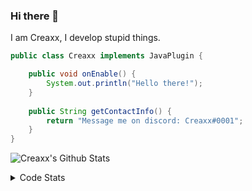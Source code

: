 ### Hi there 👋

I am Creaxx, I develop stupid things. 

```java
public class Creaxx implements JavaPlugin {

    public void onEnable() {
        System.out.println("Hello there!");
    }
    
    public String getContactInfo() {
        return "Message me on discord: Creaxx#0001";
    }
}
```
![Creaxx's Github Stats](https://github-readme-stats-creaxxogs-projects.vercel.app/api?username=CreaxxOG&show_icons=true&theme=dark&count_private=true)

<details>
  <summary>Code Stats</summary>

<!--START_SECTION:waka-->

```txt
Java              13 hrs 24 mins  █████████████████████▒░░░   85.46 %
YAML              43 mins         █░░░░░░░░░░░░░░░░░░░░░░░░   04.59 %
XML               36 mins         █░░░░░░░░░░░░░░░░░░░░░░░░   03.90 %
Kotlin            20 mins         ▓░░░░░░░░░░░░░░░░░░░░░░░░   02.16 %
Docker            15 mins         ▒░░░░░░░░░░░░░░░░░░░░░░░░   01.65 %
```

<!--END_SECTION:waka-->
</details>
